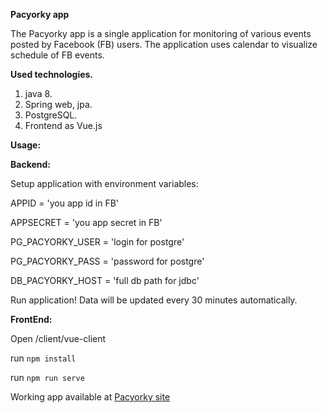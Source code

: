 **Pacyorky app**

The Pacyorky app is a single application for monitoring of various events posted by Facebook (FB) users. The application uses calendar to visualize schedule of FB events.

**Used technologies.**
1. java 8.
2. Spring web, jpa.
3. PostgreSQL.
6. Frontend as Vue.js

**Usage:**

**Backend:**

Setup application with environment variables:

APPID = 'you app id in FB'

APPSECRET = 'you app secret in FB'

PG_PACYORKY_USER = 'login for postgre'

PG_PACYORKY_PASS = 'password for postgre'

DB_PACYORKY_HOST = 'full db path for jdbc'

Run application! Data will be updated every 30 minutes automatically.

**FrontEnd:**

Open /client/vue-client

run `npm install`

run `npm run serve`


Working app available at [Pacyorky site](http://pacyorky.ee)


